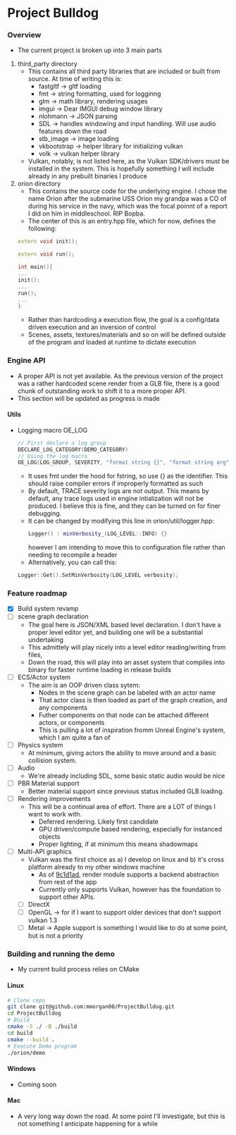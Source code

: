 # Project Bulldog

### Overview
- The current project is broken up into 3 main parts
1. third_party directory
    - This contains all third party libraries that are included or built from source. At time of writing this is:
        - fastgltf -> gltf loading
        - fmt -> string formatting, used for logginng
        - glm -> math library, rendering usages
        - imgui -> Dear IMGUI debug window library
        - nlohmann -> JSON parsing
        - SDL -> handles windowing and input handling. Will use audio features down the road
        - stb_image -> image loading
        - vkbootstrap -> helper library for initializing vulkan
        - volk -> vulkan helper library
    - Vulkan, notably, is not listed here, as the Vulkan SDK/drivers must be installed in the system. This is hopefully something I will include already in any prebuilt binaries I produce
2. orion directory
    - This contains the source code for the underlying engine. I chose the name Orion after the submarine USS Orion my grandpa was a CO of during his service in the navy, which was the focal poinnt of a report I did on him in middleschool. RIP Bopba.
    - The center of this is an entry.hpp file, which for now, defines the following:
    ```cpp
    extern void init();

    extern void run();

    ```
    ```cpp
    int main(){
    ...
    init();
    ...
    run();
    ...
    }
    ```
    - Rather than hardcoding a execution flow, the goal is a config/data driven execution and an inversion of control
    - Scenes, assets, textures/materials and so on will be defined outside of the program and loaded at runtime to dictate execution
    

### Engine API
- A proper API is not yet available. As the previous version of the project was a rather hardcoded scene render from a GLB file, there is a good chunk of outstanding work to shift it to a more proper API. 
- This section will be updated as progress is made
#### Utils
- Logging macro OE_LOG
    ```cpp
    // First declare a log group
    DECLARE_LOG_CATEGORY(DEMO_CATEGORY)
    // Using the log macro
    OE_LOG(LOG_GROUP, SEVERITY, "format string {}", "format string arg");
    ```
    - It uses fmt under the hood for fstring, so use {} as the identifier. This should raise compiler errors if improperly formatted as such
    - By default, TRACE severity logs are not output. This means by default, any trace logs used in engine intialization will not be produced. I believe this is fine, and they can be turned on for finer debugging.
    - It can be changed by modifying this line in orion/util/logger.hpp:
        ```cpp
        Logger() : minVerbosity_(LOG_LEVEL::INFO) {}
         ```
        however I am intending to move this to configuration file rather than needing to recompile a header
    - Alternatively, you can call this:
    ```cpp
    Logger::Get().SetMinVerbosity(LOG_LEVEL verbosity);
    ```




### Feature roadmap
- [x] Build system revamp
- [ ] scene graph declaration
    - The goal here is JSON/XML based level declaration. I don't have a proper level editor yet, and building one will be a substantial undertaking
    - This admittely will play nicely into a level editor reading/writing from files,
    - Down the road, this will play into an asset system that compiles into binary for faster runtime loading in release builds
- [ ] ECS/Actor system 
    - The aim is an OOP driven class sytem:
        - Nodes in the scene graph can be labeled with an actor name
        - That actor class is then loaded as part of the graph creation, and any components
        - Futher components on that node can be attached different actors, or components
        - This is pulling a lot of inspiration fromm Unreal Engine's system, which I am quite a fan of
- [ ] Physics system
    - At minimum, giving actors the ability to move around and a basic collision system. 
- [ ] Audio
    - We're already including SDL, some basic static audio would be nice
- [ ] PBR Material support
    - Better material support since previous status included GLB loading. 
- [ ] Rendering improvements
    - This will be a continual area of effort. There are a LOT of things I want to work with.
        - Deferred rendering. Likely first candidate
        - GPU driven/compute based rendering, especially for instanced objects
        - Proper lighting, if at minimum this means shadowmaps
- [ ] Multi-API graphics
    - Vulkan was the first choice as a) I develop on linux and b) it's cross platform already to my other windows machine
        - As of [9c1d1ad](https://github.com/mmorgan00/ProjectBulldog/commit/9c1d1ade00d5fd01d00b8154a1914d967b91971d), render module supports a backend abstraction from rest of the app
        - Currently only supports Vulkan, however has the foundation to support other APIs.
    - [ ] DirectX
    - [ ] OpenGL -> for if I want to support older devices that don't support vulkan 1.3
    - [ ] Metal -> Apple support is something I would like to do at some point, but is not a priority

### Building and running the demo
- My current build process relies on CMake

#### Linux
```bash
# Clone repo
git clone git@github.com:mmorgan00/ProjectBulldog.git
cd ProjectBulldog
# Build
cmake -S ./ -B ./build
cd build
cmake --build .
# Execute Demo program
./orion/demo
```

#### Windows
- Coming soon

#### Mac
- A very long way down the road. At some point I'll investigate, but this is not something I anticipate happening for a while
